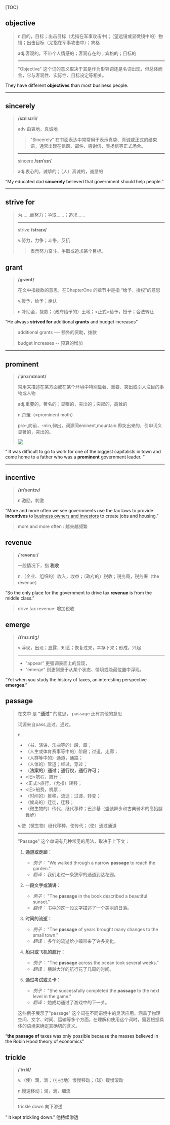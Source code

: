 [TOC]

## objective

> n.目的，目标；出击目标（尤指在军事攻击中)；（望远镜或显微镜中的）物镜；出击目标（尤指在军事攻击中）；宾格
>
> adj.客观的，不带个人情感的；客观存在的；宾格的；目标的
>
> ---
>
> "Objective" 这个词的意义取决于其是作为形容词还是名词出现，但总体而言，它与客观性、实际性、目标设定等相关。

They have different **objectives** than most business people.

---

## sincerely

> **/sɪnˈsɪrli/**
>
> adv.由衷地，真诚地
>
> > "Sincerely" 在书面表达中常常用于表示真挚、真诚或正式的结束语，通常出现在信函、邮件、感谢信、表扬信等正式场合。
>
> ---
>
> sincere **/sɪnˈsɪr/**
>
> adj.衷心的，诚挚的；（人）真诚的，诚恳的

“My educated dad **sincerely** believed that government should help people.”

---

## strive for

> 为……而努力；争取……；追求……
>
> ---
>
> strive **/straɪv/**
>
> v.努力，力争；斗争，反抗
>
> > 表示努力奋斗、争取或追求某个目标。

## grant

> **/ɡrænt/**
>
> 在文中指拨款的意思，在ChapterOne 的章节中是指 “给予，授权”的意思
>
> v.授予，给予；承认
>
> n.补助金，拨款；（政府给予的）土地；<正式>给予，授予；合法转让

“He always **strived for** additional **grants** and budget increases”

> additional grants --- 额外的资助，拨款
>
> budget increases -- 预算的增加

----

## prominent

> **/ˈprɑːmɪnənt/**
>
> 常用来描述在某方面或在某个环境中特别显著、重要、突出或引人注目的事物或人物
>
> adj.重要的，著名的；显眼的，突出的；突起的，高耸的
>
> n.舟蛾（=prominent moth）
>
> pro-,向前，-min,伸出，词源同eminent,mountain.即突出来的，引申词义显著的，突出的。
>
> ![](https://ydlunacommon-cdn.nosdn.127.net/88c1c574a3a067c9d1c6f3ab04660227.jpg?)

“ It was difficult to go to work for one of the biggest capitalists in town and come home to a father who was a **prominent** government leader. ”

---

## incentive

> **/ɪnˈsentɪv/**
>
> n.激励，刺激

“More and more often we see governments use the tax laws to provide **incentives** to <u>business owners and investors</u> to create jobs and housing.”

> more and more often : 越来越频繁

## revenue

> **/ˈrevənuː/**
>
> 一般情况下，指 **税收**
>
> n.（企业、组织的）收入，收益；（政府的）税收；税务局，税务署（the revenue）

“So the only place for the government to drive tax **revenue** is from the middle class.”

> drive tax revenue:  增加税收

## emerge

> **/ɪˈmɜːrdʒ/**
>
> v.浮现，出现；显露，知悉；恢复过来，幸存下来；形成，兴起
>
> ---
>
> - "appear" 更强调表面上的显现，
> -  "emerge" 则更侧重于从某个状态、情境或隐藏位置中浮现。

“Yet when you study the history of taxes, an interesting perspective **emerges**.”

## passage

> 在文中 是 **"通过"** 的意思， passage 还有其他的意思
>
> 词源来自pass,走过，通过。
>
> n.
>
> - （书、演讲、乐曲等的）段，章；
> - （人生或体育赛事等中的）阶段；过道，走廊；
> - （人群等中的）通道，通路；
> - （人体的）管道；经过，穿过；
> - （**法案的）通过；通行权，通行许可**；
> - <旧>航程，航行；
> - <正式>旅行，（尤指）转移；
> - <旧>船费，机票；
> - （时间的）推移，流逝；过渡，转变；
> - （候鸟的）迁徙，迁移；
> - （微生物的）传代，继代移种；巴沙基（盛装舞步和古典骑术的高抬腿舞步）
>
> v.使（微生物）继代移种，使传代；（使）通过通道
>
> ---
>
> "Passage" 这个单词有几种常见的用法，取决于上下文：
>
> 1. **通道或走廊：**
>    - *例子：* "We walked through a narrow **passage** to reach the garden."
>    - *翻译：* 我们走过一条狭窄的通道到达花园。
>
> 2. **一段文字或演讲：**
>    - *例子：* "The **passage** in the book described a beautiful sunset."
>    - *翻译：* 书中的这一段文字描述了一个美丽的日落。
>
> 3. **时间的流逝：**
>    - *例子：* "The **passage** of years brought many changes to the small town."
>    - *翻译：* 多年的流逝给小镇带来了许多变化。
>
> 4. **船只或飞机的航行：**
>    - *例子：* "The **passage** across the ocean took several weeks."
>    - *翻译：* 横越大洋的航行花了几周的时间。
>
> 5. **通过考试或关卡：**
>    - *例子：* "She successfully completed the **passage** to the next level in the game."
>    - *翻译：* 她成功通过了游戏中的下一关。
>
> 这些例子展示了"passage" 这个词在不同语境中的灵活应用，涵盖了物理空间、文字、时间、运输等多个方面。在理解和使用这个词时，需要根据具体的语境来确定其确切的含义。

“**the passage of** taxes was only possible because the masses believed in the Robin Hood theory of economics”

## trickle

> **/ˈtrɪkl/**
>
> v.（使）滴，淌；（小批地）慢慢移动；（球）缓慢滚动
>
> n.慢速移动；滴，淌，细流
>
> ---
>
> trickle down 向下渗透

“ it kept trickling down.”  他持续渗透



